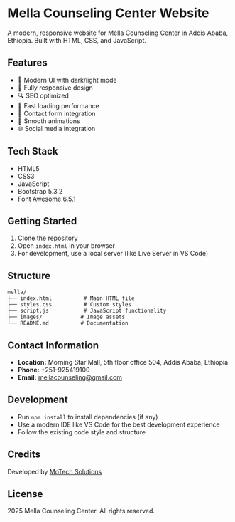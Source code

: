 # Mella Counseling Center Website

A modern, responsive website for Mella Counseling Center in Addis Ababa, Ethiopia. Built with HTML, CSS, and JavaScript.

## Features

- 🎨 Modern UI with dark/light mode
- 📱 Fully responsive design
- 🔍 SEO optimized
- 🚀 Fast loading performance
- 📝 Contact form integration
- 💫 Smooth animations
- 🌐 Social media integration

## Tech Stack

- HTML5
- CSS3
- JavaScript
- Bootstrap 5.3.2
- Font Awesome 6.5.1

## Getting Started

1. Clone the repository
2. Open `index.html` in your browser
3. For development, use a local server (like Live Server in VS Code)

## Structure

```
mella/
├── index.html          # Main HTML file
├── styles.css          # Custom styles
├── script.js           # JavaScript functionality
├── images/            # Image assets
└── README.md          # Documentation
```

## Contact Information

- **Location:** Morning Star Mall, 5th floor office 504, Addis Ababa, Ethiopia
- **Phone:** +251-925419100
- **Email:** mellacounseling@gmail.com

## Development

- Run `npm install` to install dependencies (if any)
- Use a modern IDE like VS Code for the best development experience
- Follow the existing code style and structure

## Credits

Developed by [MoTech Solutions](https://motech.et)

## License

 2025 Mella Counseling Center. All rights reserved.
